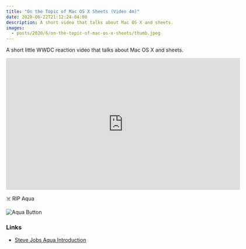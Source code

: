 ```yaml
---
title: "On the Topic of Mac OS X Sheets (Video 4m)"
date: 2020-06-22T21:12:24-04:00
description: A short video that talks about Mac OS X and sheets.
images:
  - posts/2020/6/on-the-topic-of-mac-os-x-sheets/thumb.jpeg
---
```


A short little WWDC reaction video that talks about Mac OS X and sheets.

<iframe src="https://player.vimeo.com/video/431654557" width="640" height="360" frameborder="0" allow="autoplay; fullscreen" allowfullscreen></iframe>

☠️ RIP Aqua

![Aqua Button](aqua.jpeg)

### Links

- [Steve Jobs Aqua Introduction](https://www.youtube.com/watch?v=OEU7SOs0mNg&t=405s)

